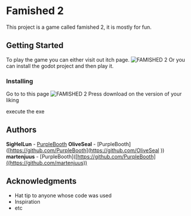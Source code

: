 # Famished 2

This project is a game called famished 2, it is mostly for fun.

## Getting Started

To play the game you can either visit out itch page. 
![FAMISHED 2](https://famished-developers.itch.io/famished-2)
Or you can install the godot project and then play it.

### Installing
Go to to this page
![FAMISHED 2](https://famished-developers.itch.io/famished-2)
Press download on the version of your liking

execute the exe

## Authors

**SigHelLun** - [PurpleBooth]([https://github.com/PurpleBooth](https://github.com/SigHelLun))
**OliveSeal** - [PurpleBooth]([https://github.com/PurpleBooth](https://github.com/OliveSeal ))
**martenjuus** - [PurpleBooth]([https://github.com/PurpleBooth]((https://github.com/martenjuus))

## Acknowledgments

* Hat tip to anyone whose code was used
* Inspiration
* etc
